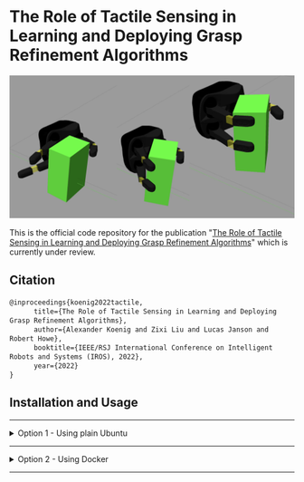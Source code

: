 # The Role of Tactile Sensing in Learning and Deploying Grasp Refinement Algorithms

<img src="docs/grasp_refinement.png"/>

This is the official code repository for the publication "[The Role of Tactile Sensing in Learning and Deploying Grasp Refinement Algorithms](https://arxiv.org/abs/2109.11234)" which is currently under review.

## Citation

```
@inproceedings{koenig2022tactile,
      title={The Role of Tactile Sensing in Learning and Deploying Grasp Refinement Algorithms}, 
      author={Alexander Koenig and Zixi Liu and Lucas Janson and Robert Howe},
      booktitle={IEEE/RSJ International Conference on Intelligent Robots and Systems (IROS), 2022}, 
      year={2022}
}
```

## Installation and Usage


___
<details>
<summary>Option 1 - Using plain Ubuntu</summary>

### Installation

0. Disclaimer: the below steps assume you have a fresh installation of Ubuntu 20.04.
1. Install ROS Noetic by following [these](http://wiki.ros.org/noetic/Installation/Ubuntu) steps.
2. Clone this repository into a new catkin workspace.
```bash 
# Init new catkin workspace
mkdir ~/catkin_ws/src -p
cd ~/catkin_ws/src
catkin_init_workspace
# Clone this repository with its submodules
git clone --recursive https://github.com/axkoenig/grasp_refinement.git
```
3. This paper uses the [Reflex Stack](https://github.com/axkoenig/reflex_stack), a software module that simulates the robotic hand and comes with various useful tools for real-time grasp analysis. The simulator runs Gazebo 11 and DART 6. To run Gazebo with the DART physics engine, you must build Gazebo from source. Running the shell script does this for you. 
```bash 
cd ~/catkin_ws/src/grasp_refinement/reflex_stack/shell
sudo ./install_gazebo_dart.sh
```
4. Now that you have all the required dependencies, you can build the software. 
```bash 
# Build software
cd ~/catkin_ws
catkin_make
# Source workspace and add to your bashrc
source ~/catkin_ws/devel/setup.bash
echo "source ~/catkin_ws/devel/setup.bash" >> ~/.bashrc
```
5. Check if everything works by firing up the [Reflex Stack](https://github.com/axkoenig/reflex_stack) simulator in a new terminal.
```bash 
roslaunch description reflex.launch run_keyboard_teleop_nodes:=true
```

### Train an Agent

You can train an agent with a one-liner. 

```bash
cd ~/catkin_ws/src/grasp_refinement/agent/src
python main.py --gui=1 --reward_framework=1 --contact_framework=1 --log_name=i_love_robots
```

### Enjoy a pre-trained Agent

Enjoy one of the pre-trained agents or one of the agents you trained yourself. 

```bash
python main.py --train=0 test_model_path=~/catkin_ws/src/grasp_refinement/trained_agents/epsilon+delta_full.zip --all_test_cases=0 --gui=1 --reward_framework=1 --contact_framework=1 --log_name=i_love_robots
```

</details>

___
<details>
<summary>Option 2 - Using Docker</summary>

### Installation
Clone this repository. 

```bash
git clone --recursive https://github.com/axkoenig/grasp_refinement.git
cd grasp_refinement
```

You have two options when working with Docker. (1) If you plan to make changes to the code and run your custom version, you need to build the Docker container yourself with the below command. (2) If you want to try this software out, you can get cracking right away with the pre-built [grasp_refinement Docker image](https://hub.docker.com/repository/docker/axkoenig/reflex_stack), and you don't need to run the below command and can continue with the next steps.

```bash
docker build -t axkoenig/grasp_refinement .
```

### Train an Agent

You can train an agent using the below command and view the training process in your browser. 

```bash
docker-compose up       # in the grasp_refinement directory
localhost:8080/vnc.html # type this in your browser
```

Run the below command if you don't want the visual output. 

```bash
docker-compose run grasp_refinement /bin/bash -c "source /home/catkin_ws/devel/setup.bash; python3 /home/catkin_ws/src/agent/src/main.py --output_dir=/home/.ros/log --gui=0 --log_name=i_love_robots"
```

### Enjoy a pre-trained Agent

Run this command to test a pre-trained agent.

```bash
docker-compose run grasp_refinement /bin/bash -c "source /home/catkin_ws/devel/setup.bash; python3 /home/catkin_ws/src/agent/src/main.py --output_dir=/home/.ros/log --train=0 --test_model_path=/home/catkin_ws/src/trained_agents/epsilon+delta_full --all_test_cases=0 --reward_framework=1 --contact_framework=1 --log_name=i_love_robots"
localhost:8080/vnc.html     # type this in your browser
```

You should now see the algorithm refining grasps in your browser.

<img src="docs/browser.png"/>

</details>

___
